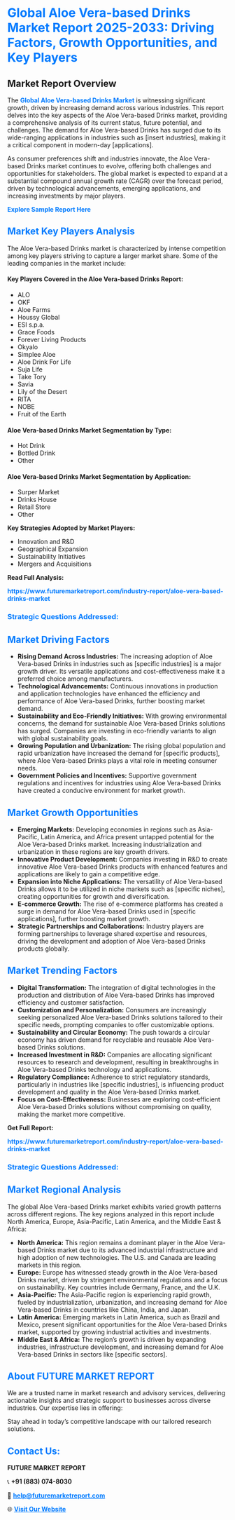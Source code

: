 <h1 style="color: #007BFF;">Global Aloe Vera-based Drinks Market Report 2025-2033: Driving Factors, Growth Opportunities, and Key Players</h1>

<section id="overview">
<h2>Market Report Overview</h2>
<p>The <a href="https://www.futuremarketreport.com/industry-report/aloe-vera-based-drinks-market" style="color: #007BFF; text-decoration: none;"><strong>Global Aloe Vera-based Drinks Market</strong></a> is witnessing significant growth, driven by increasing demand across various industries. This report delves into the key aspects of the Aloe Vera-based Drinks market, providing a comprehensive analysis of its current status, future potential, and challenges. The demand for Aloe Vera-based Drinks has surged due to its wide-ranging applications in industries such as [insert industries], making it a critical component in modern-day [applications].</p>
<p>As consumer preferences shift and industries innovate, the Aloe Vera-based Drinks market continues to evolve, offering both challenges and opportunities for stakeholders. The global market is expected to expand at a substantial compound annual growth rate (CAGR) over the forecast period, driven by technological advancements, emerging applications, and increasing investments by major players.</p>
</section>

<section id="overview">
<p><a href="https://www.futuremarketreport.com/request-sample/reportId=89148" style="color: #007BFF; text-decoration: none;"><strong>Explore Sample Report Here</strong></a></p>
</section>

<section id="key-players">
<h2 style="color: #007BFF;">Market Key Players Analysis</h2>
<p>The Aloe Vera-based Drinks market is characterized by intense competition among key players striving to capture a larger market share. Some of the leading companies in the market include:</p>
<h4>Key Players Covered in the Aloe Vera-based Drinks Report:</h4>
<ul><li>ALO</li><li>OKF</li><li>Aloe Farms</li><li>Houssy Global</li><li>ESI s.p.a.</li><li>Grace Foods</li><li>Forever Living Products</li><li>Okyalo</li><li>Simplee Aloe</li><li>Aloe Drink For Life</li><li>Suja Life</li><li>Take Tory</li><li>Savia</li><li>Lily of the Desert</li><li>RITA</li><li>NOBE</li><li>Fruit of the Earth</li></ul>
<h4>Aloe Vera-based Drinks Market Segmentation by Type:</h4>
<ul><li>Hot Drink</li><li>Bottled Drink</li><li>Other</li></ul>

<h4>Aloe Vera-based Drinks Market Segmentation by Application:</h4>
<ul><li>Surper Market</li><li>Drinks House</li><li>Retail Store</li><li>Other</li></ul>
<p><strong>Key Strategies Adopted by Market Players:</strong></p>
<ul>
<li>Innovation and R&D</li>
<li>Geographical Expansion</li>
<li>Sustainability Initiatives</li>
<li>Mergers and Acquisitions</li>
</ul>
</section>

<section>
<p><strong>Read Full Analysis: </strong></p><a href="https://www.futuremarketreport.com/industry-report/aloe-vera-based-drinks-market" style="color: #007BFF; text-decoration: none;"><strong>https://www.futuremarketreport.com/industry-report/aloe-vera-based-drinks-market</strong></a>
<h3 style="color: #007BFF;">Strategic Questions Addressed:</h3>
</section>

<section id="driving-factors">
<h2 style="color: #007BFF;">Market Driving Factors</h2>
<ul>
<li><strong>Rising Demand Across Industries:</strong> The increasing adoption of Aloe Vera-based Drinks in industries such as [specific industries] is a major growth driver. Its versatile applications and cost-effectiveness make it a preferred choice among manufacturers.</li>
<li><strong>Technological Advancements:</strong> Continuous innovations in production and application technologies have enhanced the efficiency and performance of Aloe Vera-based Drinks, further boosting market demand.</li>
<li><strong>Sustainability and Eco-Friendly Initiatives:</strong> With growing environmental concerns, the demand for sustainable Aloe Vera-based Drinks solutions has surged. Companies are investing in eco-friendly variants to align with global sustainability goals.</li>
<li><strong>Growing Population and Urbanization:</strong> The rising global population and rapid urbanization have increased the demand for [specific products], where Aloe Vera-based Drinks plays a vital role in meeting consumer needs.</li>
<li><strong>Government Policies and Incentives:</strong> Supportive government regulations and incentives for industries using Aloe Vera-based Drinks have created a conducive environment for market growth.</li>
</ul>
</section>

<section id="growth-opportunities">
<h2 style="color: #007BFF;">Market Growth Opportunities</h2>
<ul>
<li><strong>Emerging Markets:</strong> Developing economies in regions such as Asia-Pacific, Latin America, and Africa present untapped potential for the Aloe Vera-based Drinks market. Increasing industrialization and urbanization in these regions are key growth drivers.</li>
<li><strong>Innovative Product Development:</strong> Companies investing in R&D to create innovative Aloe Vera-based Drinks products with enhanced features and applications are likely to gain a competitive edge.</li>
<li><strong>Expansion into Niche Applications:</strong> The versatility of Aloe Vera-based Drinks allows it to be utilized in niche markets such as [specific niches], creating opportunities for growth and diversification.</li>
<li><strong>E-commerce Growth:</strong> The rise of e-commerce platforms has created a surge in demand for Aloe Vera-based Drinks used in [specific applications], further boosting market growth.</li>
<li><strong>Strategic Partnerships and Collaborations:</strong> Industry players are forming partnerships to leverage shared expertise and resources, driving the development and adoption of Aloe Vera-based Drinks products globally.</li>
</ul>
</section>

<section id="trending-factors">
<h2 style="color: #007BFF;">Market Trending Factors</h2>
<ul>
<li><strong>Digital Transformation:</strong> The integration of digital technologies in the production and distribution of Aloe Vera-based Drinks has improved efficiency and customer satisfaction.</li>
<li><strong>Customization and Personalization:</strong> Consumers are increasingly seeking personalized Aloe Vera-based Drinks solutions tailored to their specific needs, prompting companies to offer customizable options.</li>
<li><strong>Sustainability and Circular Economy:</strong> The push towards a circular economy has driven demand for recyclable and reusable Aloe Vera-based Drinks solutions.</li>
<li><strong>Increased Investment in R&D:</strong> Companies are allocating significant resources to research and development, resulting in breakthroughs in Aloe Vera-based Drinks technology and applications.</li>
<li><strong>Regulatory Compliance:</strong> Adherence to strict regulatory standards, particularly in industries like [specific industries], is influencing product development and quality in the Aloe Vera-based Drinks market.</li>
<li><strong>Focus on Cost-Effectiveness:</strong> Businesses are exploring cost-efficient Aloe Vera-based Drinks solutions without compromising on quality, making the market more competitive.</li>
</ul>
</section>

<section>
<p><strong>Get Full Report: </strong></p><a href="https://www.futuremarketreport.com/industry-report/aloe-vera-based-drinks-market" style="color: #007BFF; text-decoration: none;"><strong>https://www.futuremarketreport.com/industry-report/aloe-vera-based-drinks-market</strong></a>
<h3 style="color: #007BFF;">Strategic Questions Addressed:</h3>
</section>


<section id="regional-analysis">
<h2 style="color: #007BFF;">Market Regional Analysis</h2>
<p>The global Aloe Vera-based Drinks market exhibits varied growth patterns across different regions. The key regions analyzed in this report include North America, Europe, Asia-Pacific, Latin America, and the Middle East & Africa:</p>
<ul>
<li><strong>North America:</strong> This region remains a dominant player in the Aloe Vera-based Drinks market due to its advanced industrial infrastructure and high adoption of new technologies. The U.S. and Canada are leading markets in this region.</li>
<li><strong>Europe:</strong> Europe has witnessed steady growth in the Aloe Vera-based Drinks market, driven by stringent environmental regulations and a focus on sustainability. Key countries include Germany, France, and the U.K.</li>
<li><strong>Asia-Pacific:</strong> The Asia-Pacific region is experiencing rapid growth, fueled by industrialization, urbanization, and increasing demand for Aloe Vera-based Drinks in countries like China, India, and Japan.</li>
<li><strong>Latin America:</strong> Emerging markets in Latin America, such as Brazil and Mexico, present significant opportunities for the Aloe Vera-based Drinks market, supported by growing industrial activities and investments.</li>
<li><strong>Middle East & Africa:</strong> The region’s growth is driven by expanding industries, infrastructure development, and increasing demand for Aloe Vera-based Drinks in sectors like [specific sectors].</li>
</ul>
</section>

<footer>
<h2 style="color: #007BFF;">About FUTURE MARKET REPORT</h2>
<p>We are a trusted name in market research and advisory services, delivering actionable insights and strategic support to businesses across diverse industries. Our expertise lies in offering:</p>

<p>Stay ahead in today’s competitive landscape with our tailored research solutions.</p>

<h2 style="color: #007BFF;">Contact Us:</h2>
<p><strong>FUTURE MARKET REPORT</strong></p>
<p>📞 <strong>+91 (883) 074-8030</strong></p>
<p>📧 <strong><a href="mailto:help@futuremarketreport.com" style="color: #007BFF;">help@futuremarketreport.com</a></strong></p>
<p>🌐 <strong><a href="https://www.futuremarketreport.com/" style="color: #007BFF;">Visit Our Website</a></strong></p>
</footer>